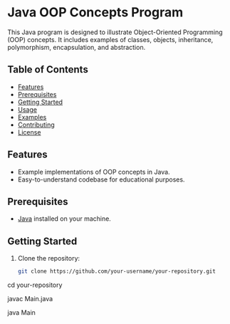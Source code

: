 # Java OOP Concepts Program

This Java program is designed to illustrate Object-Oriented Programming (OOP) concepts. It includes examples of classes, objects, inheritance, polymorphism, encapsulation, and abstraction.

## Table of Contents

- [Features](#features)
- [Prerequisites](#prerequisites)
- [Getting Started](#getting-started)
- [Usage](#usage)
- [Examples](#examples)
- [Contributing](#contributing)
- [License](#license)

## Features

- Example implementations of OOP concepts in Java.
- Easy-to-understand codebase for educational purposes.

## Prerequisites

- [Java](https://www.java.com/) installed on your machine.

## Getting Started

1. Clone the repository:

   ```bash
   git clone https://github.com/your-username/your-repository.git

cd your-repository

javac Main.java

java Main
